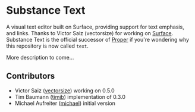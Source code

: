 # Substance Text

A visual text editor built on Surface, providing support for text emphasis, and links. Thanks to Victor Saiz (vectorsize) for working on [Surface](http://github.com/substance/surface). Substance Text is the official successor of [Proper](http://github.com/michael/proper) if you're wondering why this repository is now called `text`.

More description to come...

## Contributors

- Victor Saiz ([vectorsize](http://github.com/vectorsize)) working on 0.5.0
- Tim Baumann ([timjb](http://github.com/timjb)) implementation of 0.3.0
- Michael Aufreiter ([michael](http://github.com/michael)) initial version